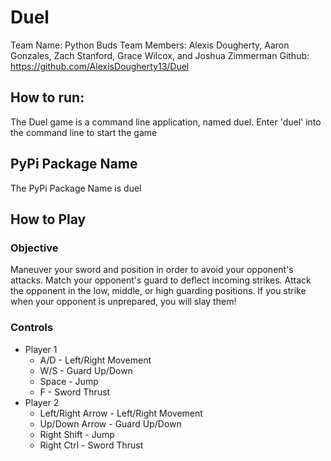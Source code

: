 # Duel

Team Name: Python Buds 
Team Members: Alexis Dougherty, Aaron Gonzales, Zach Stanford, Grace Wilcox, and Joshua Zimmerman
Github: https://github.com/AlexisDougherty13/Duel

## How to run:
The Duel game is a command line application, named duel.
Enter 'duel' into the command line to start the game


## PyPi Package Name
The PyPi Package Name is duel

## How to Play
### Objective
Maneuver your sword and position in order to avoid your opponent's attacks. Match your opponent's guard to deflect incoming strikes. Attack the opponent in the low, middle, or high guarding positions. If you strike when your opponent is unprepared, you will slay them!
### Controls
  * Player 1
    * A/D - Left/Right Movement
    * W/S - Guard Up/Down
    * Space - Jump
    * F - Sword Thrust
  * Player 2
    * Left/Right Arrow - Left/Right Movement
    * Up/Down Arrow - Guard Up/Down
    * Right Shift - Jump
    * Right Ctrl - Sword Thrust
